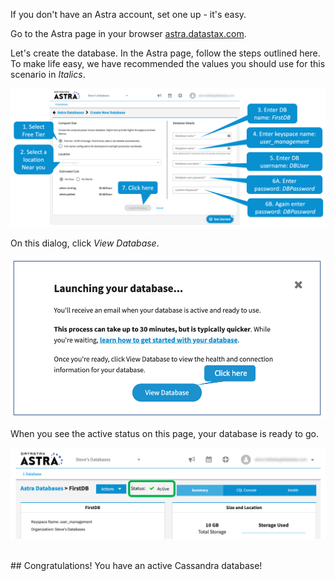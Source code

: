 If you don't have an Astra account, set one up - it's easy.

Go to the Astra page in your browser [astra.datastax.com](http://astra.datastax.com).

Let's create the database.
In the Astra page, follow the steps outlined here.
To make life easy, we have recommended the values you should use for this scenario in _Italics_.

![Database Creation Instructions](assets/CreateDB.png)

On this dialog, click _View Database_.

![Launching Database Dialog](assets/LaunchingDB.png)

When you see the active status on this page, your database is ready to go.

![Active Status](assets/StatusActive.png)

<br>
## Congratulations! You have an active Cassandra database!
